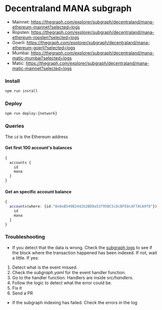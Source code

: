 # Decentraland MANA subgraph

- Mainnet: https://thegraph.com/explorer/subgraph/decentraland/mana-ethereum-mainnet?selected=logs
- Ropsten: https://thegraph.com/explorer/subgraph/decentraland/mana-ethereum-ropsten?selected=logs
- Goerli: https://thegraph.com/explorer/subgraph/decentraland/mana-ethereum-goerli?selected=logs
- Mumbai: https://thegraph.com/explorer/subgraph/decentraland/mana-matic-mumbai?selected=logs
- Matic: https://thegraph.com/explorer/subgraph/decentraland/mana-matic-mainnet?selected=logs

### Install

```bash
npm run install
```

### Deploy

```bash
npm run deploy:{network}
```

### Queries

The `id` is the Ethereum address

#### Get first 100 account's balances

```typescript
{
  accounts {
    id
    mana
  }
}
```

#### Get an specific account balance

```typescript
{
  accounts(where: {id:"0x0xB549B2442b2BD0a53795BC5cDcBFE0cAF7ACA9f8"}) {
    id
    mana
  } 
}
```

### Troubleshooting

- If you detect that the data is wrong. Check the [subgraph logs](https://thegraph.com/explorer/subgraph/decentraland/mana-matic-mainnet?selected=logs) to see if the block where the transaction happened has been indexed. If not, wait a little. If yes:
1) Detect what is the event missed. 
2) Check the _subgraph.yaml_ for the event handler function.
3) Go to the handler function. Handlers are inside _src/handlers_.
4) Follow the logic to detect what the error could be.
5) Fix it
6) Send a PR

- If the subgraph indexing has failed. Check the errors in the log
